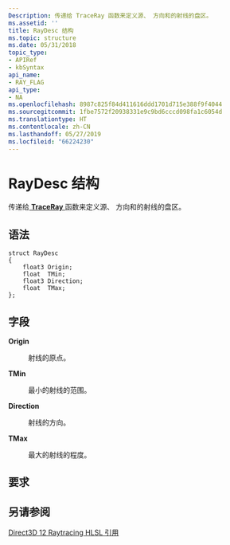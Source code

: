 ```yaml
---
Description: 传递给 TraceRay 函数来定义源、 方向和的射线的盘区。
ms.assetid: ''
title: RayDesc 结构
ms.topic: structure
ms.date: 05/31/2018
topic_type:
- APIRef
- kbSyntax
api_name:
- RAY_FLAG
api_type:
- NA
ms.openlocfilehash: 8987c825f84d411616ddd1701d715e388f9f4044
ms.sourcegitcommit: 1fbe7572f20938331e9c9bd6cccd098fa1c6054d
ms.translationtype: HT
ms.contentlocale: zh-CN
ms.lasthandoff: 05/27/2019
ms.locfileid: "66224230"
---
```

# <a name="raydesc-structure"></a>RayDesc 结构

传递给[ **TraceRay** ](traceray-function.md)函数来定义源、 方向和的射线的盘区。

## <a name="syntax"></a>语法


```
struct RayDesc
{
    float3 Origin;
    float  TMin;
    float3 Direction;
    float  TMax;
};

```



## <a name="fields"></a>字段

<dl> <dt>

<span id="Origin"></span><span id="origin"></span>**Origin**
</dt> <dd>

射线的原点。

</dd> <dt>

<span id="TMin"></span><span id="tmin"></span>**TMin**
</dt> <dd>

最小的射线的范围。


</dd> <dt>

<span id="Direction"></span><span id="direction"></span>**Direction**
</dt> <dd>

射线的方向。


</dd> <dt>

<span id="TMax"></span><span id="tmax"></span>**TMax**
</dt> <dd>

最大的射线的程度。


</dd>

## <a name="requirements"></a>要求



## <a name="see-also"></a>另请参阅

<dl> <dt>

[Direct3D 12 Raytracing HLSL 引用](direct3d-12-raytracing-hlsl-reference.md)
</dt> </dl>

 

 




